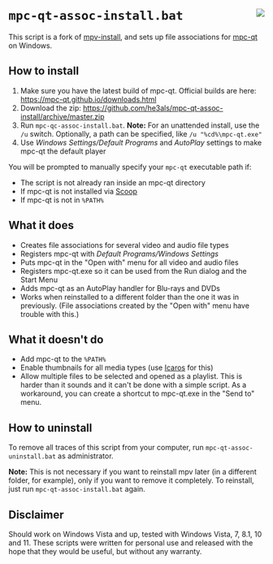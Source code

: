 # `mpc-qt-assoc-install.bat` <img src="https://raw.githubusercontent.com/he3als/mpc-qt-assoc-install/mpc-qt-document.png" align="right">

This script is a fork of [mpv-install](https://github.com/rossy/mpv-install), and sets up file associations for [mpc-qt](https://github.com/mpc-qt/mpc-qt) on Windows.

## How to install

1. Make sure you have the latest build of mpc-qt. Official builds are here:
   https://mpc-qt.github.io/downloads.html
2. Download the zip: https://github.com/he3als/mpc-qt-assoc-install/archive/master.zip
3. Run `mpc-qc-assoc-install.bat`. **Note:** For an unattended install, use the `/u` switch. Optionally, a path can be specified, like `/u "%cd%\mpc-qt.exe"`
4. Use *Windows Settings/Default Programs* and *AutoPlay* settings to make mpc-qt the default player

You will be prompted to manually specify your `mpc-qt` executable path if:
- The script is not already ran inside an mpc-qt directory
- If mpc-qt is not installed via [Scoop](https://scoop.sh/)
- If mpc-qt is not in `%PATH%`

## What it does

- Creates file associations for several video and audio file types
- Registers mpc-qt with *Default Programs/Windows Settings*
- Puts mpc-qt in the "Open with" menu for all video and audio files
- Registers mpc-qt.exe so it can be used from the Run dialog and the Start Menu
- Adds mpc-qt as an AutoPlay handler for Blu-rays and DVDs
- Works when reinstalled to a different folder than the one it was in
  previously. (File associations created by the "Open with" menu have trouble
  with this.)

## What it doesn't do

- Add mpc-qt to the `%PATH%`
- Enable thumbnails for all media types (use [Icaros](http://www.majorgeeks.com/files/details/icaros.html) for this)
- Allow multiple files to be selected and opened as a playlist. This is harder
  than it sounds and it can't be done with a simple script. As a workaround,
  you can create a shortcut to mpc-qt.exe in the "Send to" menu.

## How to uninstall

To remove all traces of this script from your computer, run
`mpc-qt-assoc-uninstall.bat` as administrator.

**Note:** This is not necessary if you want to reinstall mpv later (in a
different folder, for example), only if you want to remove it completely. To
reinstall, just run `mpc-qt-assoc-install.bat` again.

## Disclaimer

Should work on Windows Vista and up, tested with Windows Vista, 7, 8.1, 10 and 11.
These scripts were written for personal use and released with the hope that
they would be useful, but without any warranty.